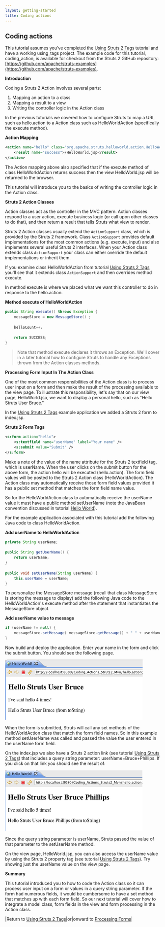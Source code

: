 ```yaml
---
layout: getting-started
title: Coding actions
---
```

## Coding actions

This tutorial assumes you've completed the [Using Struts 2 Tags](#PAGE_14811875) tutorial and have a working using_tags project. The example code for this tutorial, coding_action, is available for checkout from the Struts 2 GitHub repository: [https://github.com/apache/struts-examples](https://github.com/apache/struts-examples).

__Introduction__

Coding a Struts 2 Action involves several parts:

1. Mapping an action to a class
2. Mapping a result to a view
3. Writing the controller logic in the Action class

In the previous tutorials we covered how to configure Struts to map a URL such as hello.action to a Action class such as HelloWorldAction (specifically the execute method).

**Action Mapping**

```xml
<action name="hello" class="org.apache.struts.helloworld.action.HelloWorldAction" method="execute">
    <result name="success">/HelloWorld.jsp</result>
</action>
```

The Action mapping above also specified that if the execute method of class HelloWorldAction returns success then the view HelloWorld.jsp will be returned to the browser.

This tutorial will introduce you to the basics of writing the controller logic in the Action class.

__Struts 2 Action Classes__

Action classes act as the controller in the MVC pattern. Action classes respond to a user action, execute business logic (or call upon other classes to do that), and then return a result that tells Struts what view to render.

Struts 2 Action classes usually extend the `ActionSupport` class, which is provided by the Struts 2 framework. Class `ActionSupport` provides default implementations for the most common actions (e.g. execute, input) and also implements several useful Struts 2 interfaces. When your Action class extends class `ActionSupport` your class can either override the default implementations or inherit them.

If you examine class HelloWorldAction from tutorial [Using Struts 2 Tags](using-tags.html) you'll see that it extends class `ActionSupport` and then overrides method execute.

In method execute is where we placed what we want this controller to do in response to the hello.action.

**Method execute of HelloWorldAction**

```java
public String execute() throws Exception {
    messageStore = new MessageStore() ;

    helloCount++;

    return SUCCESS;
}
```
> Note that method execute declares it throws an Exception. We'll cover in a later tutorial how to configure Struts to handle any Exceptions thrown from the Action classes methods.

__Processing Form Input In The Action Class__

One of the most common responsibilities of the Action class is to process user input on a form and then make the result of the processing available to the view page. To illustrate this responsibility, let's say that on our view page, HelloWorld.jsp, we want to display a personal hello, such as "Hello Struts User Bruce."

In the [Using Struts 2 Tags](using-tags.html) example application we added a Struts 2 form to index.jsp.

**Struts 2 Form Tags**

```xml
<s:form action="hello">
    <s:textfield name="userName" label="Your name" />
    <s:submit value="Submit" />
</s:form>
```

Make a note of the value of the name attribute for the Struts 2 textfield tag, which is userName. When the user clicks on the submit button for the above form, the action hello will be executed (hello.action). The form field values will be posted to the Struts 2 Action class (HelloWorldAction). The Action class may automatically receive those form field values provided it has a public set method that matches the form field name value.

So for the HelloWorldAction class to automatically receive the userName value it must have a public method setUserName (note the JavaBean convention discussed in tutorial [Hello World](hello-world-using-struts2.html)).

For the example application associated with this tutorial add the following Java code to class HelloWorldAction.

**Add userName to HelloWorldAction**

```java
private String userName;

public String getUserName() {
    return userName;
}

public void setUserName(String userName) {
    this.userName = userName;
}
```

To personalize the MessageStore message (recall that class MessageStore is storing the message to display) add the following Java code to the HelloWorldAction's execute method after the statement that instantiates the MessageStore object.

**Add userName value to message**

```java
if (userName != null) {
    messageStore.setMessage( messageStore.getMessage() + " " + userName);
}
```

Now build and deploy the application. Enter your name in the form and click the submit button. You should see the following page.

![personalhello.png](attachments/att14974998_personalhello.png)

When the form is submitted, Struts will call any set methods of the HelloWorldAction class that match the form field names. So in this example method setUserName was called and passed the value the user entered in the userName form field.

On the index.jsp we also have a Struts 2 action link (see tutorial [Using Struts 2 Tags](using-tags.html)) that includes a query string parameter: userName=Bruce+Phillips. If you click on that link you should see the result of:

![hellobruce.png](attachments/att14974997_hellobruce.png)

Since the query string parameter is userName, Struts passed the value of that parameter to the setUserName method.

On the view page, HelloWorld.jsp, you can also access the userName value by using the Struts 2 property tag (see tutorial [Using Struts 2 Tags](using-tags.html)). Try showing just the userName value on the view page.

__Summary__

This tutorial introduced you to how to code the Action class so it can process user input on a form or values in a query string parameter. If the form had numerous fields, it would be cumbersome to have a set method that matches up with each form field. So our next tutorial will cover how to integrate a model class, form fields in the view and form processing in the Action class.

|Return to [Using Struts 2 Tags](using-tags.html)|or|onward to [Processing Forms](processing-forms.html)|
